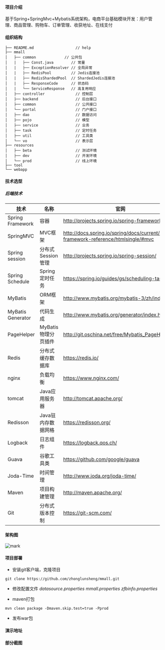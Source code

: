 #### 项目介绍
基于Spring+SpringMvc+Mybatis系统架构，电商平台基础模块开发：用户管理、商品管理、购物车、订单管理、收获地址、在线支付
#### 组织结构
```
├── README.md                   // help
├── mmall
│   ├── common             // 公共包
│   |   ├── Const.java        // 常量
│   |   ├── ExceptionResolver // 全局异常
│   |   ├── RedisPool         // Jedis连接池
│   |   ├── RedisShardedPool  // ShardedJedis连接池
│   |   ├── ResponseCode      // 状态码
│   |   └── ServiceResponse   // 高复用响应
│   ├── controller              // 控制层
│   ├── backend                 // 后台接口
│   ├── common                  // 公共接口
│   └── portal                  // 门户接口
│   ├── dao                     // 数据访问
│   ├── pojo                    // 模型
│   ├── service                 // 业务
│   ├── task                    // 定时任务
│   ├── util                    // 工具类
│   └── vo                      // 表示层
├── resources                   
│   ├── beta                    // 测试环境
│   ├── dev                     // 开发环境
│   └── prod                    // 线上环境
├── tool
└── webapp
```

#### 技术选型
##### 后端技术

技术 | 名称 | 官网
---|---|---
Spring Framework | 容器 | 	http://projects.spring.io/spring-framework/
SpringMVC | MVC框架 | http://docs.spring.io/spring/docs/current/spring-framework-reference/htmlsingle/#mvc
Spring session | 分布式Session管理 | 	http://projects.spring.io/spring-session/
Spring Schedule | Spring 定时任务 | https://spring.io/guides/gs/scheduling-tasks/
MyBatis | ORM框架 | http://www.mybatis.org/mybatis-3/zh/index.html
MyBatis Generator | 代码生成 | http://www.mybatis.org/generator/index.html
PageHelper | MyBatis物理分页插件 | http://git.oschina.net/free/Mybatis_PageHelper
Redis | 分布式缓存数据库 | https://redis.io/
nginx | 负载均衡 | https://www.nginx.com/
tomcat | Java应用服务器 | http://tomcat.apache.org/
Redisson | Java驻内存数据网格 | https://redisson.org/
Logback | 日志组件 | https://logback.qos.ch/
Guava | 谷歌工具类 | https://github.com/google/guava
Joda-Time | 时间管理 | http://www.joda.org/joda-time/
Maven | 项目构建管理 | http://maven.apache.org/
Git | 分布式版本控制 | https://git-scm.com/


#### 架构图
![mark](http://upload.i20forever.cn/blog/180418/0j94JhCLiL.png?imageslim)

#### 项目部署
 - 安装git客户端，克隆项目

```
git clone https://github.com/zhonglunsheng/mmall.git
```
 - 修改配置文件 *datasource.properties mmall.properties zfbinfo.properties*

- maven打包

```
mvn clean package -Dmaven.skip.test=true -Pprod
```

 - 发布war包

#### 演示地址


#### 部分截图

